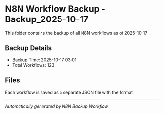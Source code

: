 # N8N Workflow Backup - Backup_2025-10-17

This folder contains the backup of all N8N workflows as of 2025-10-17

## Backup Details
- Backup Time: 2025-10-17 03:01
- Total Workflows: 123

## Files
Each workflow is saved as a separate JSON file with the format

---
*Automatically generated by N8N Backup Workflow*